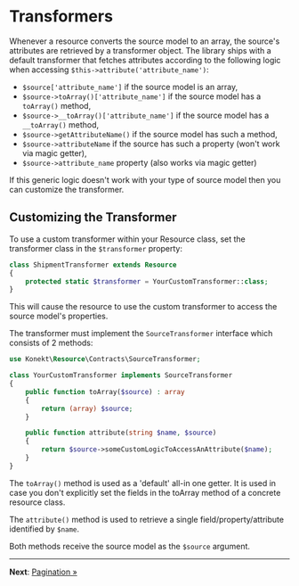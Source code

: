 # Transformers

Whenever a resource converts the source model to an array, the source's attributes are retrieved by
a transformer object. The library ships with a default transformer that fetches attributes according
to the following logic when accessing `$this->attribute('attribute_name')`:

- `$source['attribute_name']` if the source model is an array,
- `$source->toArray()['attribute_name']` if the source model has a `toArray()` method,
- `$source->__toArray()['attribute_name']` if the source model has a `__toArray()` method,
- `$source->getAttributeName()` if the source model has such a method,
- `$source->attributeName` if the source has such a property (won't work via magic getter),
- `$source->attribute_name` property (also works via magic getter)

If this generic logic doesn't work with your type of source model then you can customize the
transformer.

## Customizing the Transformer

To use a custom transformer within your Resource class, set the transformer class in the
`$transformer` property:

```php
class ShipmentTransformer extends Resource
{
    protected static $transformer = YourCustomTransformer::class;
}
```

This will cause the resource to use the custom transformer to access the source model's properties.

The transformer must implement the `SourceTransformer` interface which consists of 2 methods:

```php
use Konekt\Resource\Contracts\SourceTransformer;

class YourCustomTransformer implements SourceTransformer
{
    public function toArray($source) : array
    {
        return (array) $source;
    }

    public function attribute(string $name, $source)
    {
        return $source->someCustomLogicToAccessAnAttribute($name);
    }
}
```

The `toArray()` method is used as a 'default' all-in one getter. It is used in case you don't
explicitly set the fields in the toArray method of a concrete resource class.

The `attribute()` method is used to retrieve a single field/property/attribute identified by `$name`.

Both methods receive the source model as the `$source` argument.

---

**Next**: [Pagination &raquo;](pagination.md)
